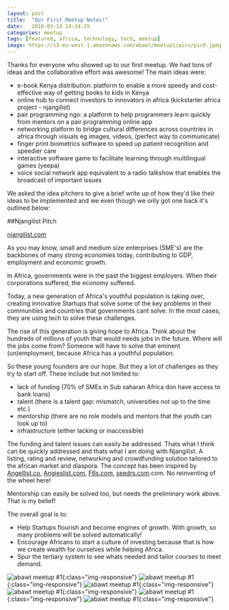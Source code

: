 ```yaml
---
layout: post
title:  "Our First Meetup Notes!"
date:   2016-03-14 14:34:25
categories: meetup
tags: [featured, africa, technology, tech, meetup]
image: https://s3-eu-west-1.amazonaws.com/abawt/meetup1/pics/pic6.jpeg
---
```

Thanks for everyone who showed up to our first meetup. We had tons of ideas and the collaborative effort was awesome!
The main ideas were:

* e-book Kenya distribution: platform to enable a more speedy and cost-effective way of getting books to kids in Kenya
* online hub to connect investors to innovators in africa (kickstarter africa project - njangilist)
* pair programming ngo: a platform to help programmers learn quickly from mentors on a pair programming online app
* networking platform to bridge cultural differences across countries in africa through visuals eg images, videos, (perfect way to communicate)
* finger print biometrics software to speed up patient recognition and speedier care
* interactive software game to facilitate learning through multilingual games (yeepa)
* voice social network app equivalent to a radio talkshow that enables the broadcast of important issues


We asked the idea pitchers to give a brief write up of how they&#39;d like their ideas to be implemented and we even though we only got one back it&#39;s outlined below:

##Njangilist Pitch

[njangilist.com](https://www.njangilist.com/)

As you may know, small and medium size enterprises (SME&#39;s) are the backbones of many strong economies today, contributing to GDP, employment and economic growth.

In Africa, governments were in the past the biggest employers. When their corporations suffered, the economy suffered.

Today, a new generation of Africa&#39;s youthful population is taking over, creating innovative Startups that solve some of the key problems in their communities and countries that governments cant solve. In the most cases, they are using tech to solve these challenges.

The rise of this generation is giving hope to Africa. Think about the hundreds of millions of youth that would needs jobs in the future. Where will the jobs come from? Someone will have to solve that eminent (un)employment, because Africa has a youthful population.

So these young founders are our hope. But they a lot of challenges as they try to start off. These include but not limited to:


* lack of funding (70% of SMEs in Sub saharan Africa don have access to bank loans)
* talent (there is a talent gap: mismatch, universities not up to the time etc.)
* mentorship (there are no role models and mentors that the youth can look up to)
* infrastructure (either lacking or inaccessible)


The funding and talent issues can easily be addressed. Thats what I think can be quickly addressed and thats what I am doing with Njangilist. A listing, rating and review, networking and crowdfunding solution tailored to the african market and diaspora.
The concept has been inspired by <a href="http://angellist.co">Angellist.co</a>, <a href="http://angieslist.com">Angieslist.com</a>, <a href="http://f6s.com">F6s.com</a>, <a href="http://seedrs.com">seedrs.com</a>.com. No reinventing of the wheel here!

Mentorship can easily be solved too, but needs the preliminary work above. That is my belief!

The overall goal is to:


* Help Startups flourish and become engines of growth. With growth, so many problems will be solved automatically!
* Encourage Africans to start a culture of investing because that is how we create wealth for ourselves while helping Africa.
* Spur the tertiary system to see whats needed and tailor courses to meet demand.


![abawt meetup #1](https://s3-eu-west-1.amazonaws.com/abawt/meetup1/pics/pic1.jpeg){:class="img-responsive"}
![abawt meetup #1](https://s3-eu-west-1.amazonaws.com/abawt/meetup1/pics/pic2.jpeg){:class="img-responsive"}
![abawt meetup #1](https://s3-eu-west-1.amazonaws.com/abawt/meetup1/pics/pic3.jpeg){:class="img-responsive"}
![abawt meetup #1](https://s3-eu-west-1.amazonaws.com/abawt/meetup1/pics/pic4.jpeg){:class="img-responsive"}
![abawt meetup #1](https://s3-eu-west-1.amazonaws.com/abawt/meetup1/pics/pic5.jpeg){:class="img-responsive"}
![abawt meetup #1](https://s3-eu-west-1.amazonaws.com/abawt/meetup1/pics/pic7.jpeg){:class="img-responsive"}
